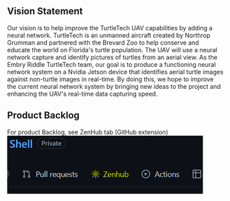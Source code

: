 ## Vision Statement
Our vision is to help improve the TurtleTech UAV capabilities by adding a neural network. TurtleTech is an unmanned aircraft created by Northrop Grumman and partnered with the Brevard Zoo to help conserve and educate the world on Florida's turtle population. The UAV will use a neural network capture and identify pictures of turtles from an aerial view. As the Embry Riddle TurtleTech team, our goal is to produce a functioning neural network system on a Nvidia Jetson device that identifies aerial turtle images against non-turtle images in real-time. By doing this, we hope to improve the current neural network system by bringing new ideas to the project and enhancing the UAV's real-time data capturing speed. 

## Product Backlog
For product Backlog, see ZenHub tab (GitHub extension) 
![zenhub_pointer](assets/images/zenhub_pointer.png?raw=true "Title")